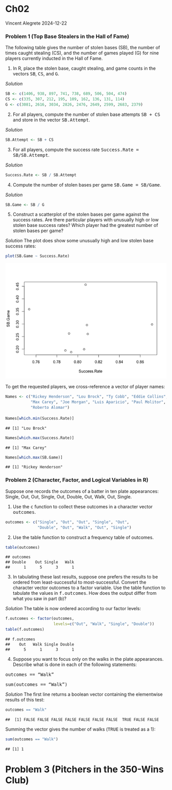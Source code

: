 Ch02
================
Vincent Alegrete
2024-12-22

### Problem 1 (Top Base Stealers in the Hall of Fame)

The following table gives the number of stolen bases (SB), the number of
times caught stealing (CS), and the number of games played (G) for nine
players currently inducted in the Hall of Fame.

1)  In R, place the stolen base, caught stealing, and game counts in the
    vectors <tt>SB</tt>, <tt>CS</tt>, and <tt>G</tt>.

<i>Solution</i>

``` r
SB <- c(1406, 938, 897, 741, 738, 689, 506, 504, 474)
CS <- c(335, 307, 212, 195, 109, 162, 136, 131, 114)
G <- c(3081, 2616, 3034, 2826, 2476, 2649, 2599, 2683, 2379)
```

2)  For all players, compute the number of stolen base attempts <tt>SB +
    CS</tt> and store in the vector <tt>SB.Attempt</tt>.

<i>Solution</i>

``` r
SB.Attempt <- SB + CS
```

3)  For all players, compute the success rate <tt>Success.Rate =
    SB/SB.Attempt</tt>.

<i>Solution</i>

``` r
Success.Rate <- SB / SB.Attempt
```

4)  Compute the number of stolen bases per game <tt>SB.Game =
    SB/Game</tt>.

<i>Solution</i>

``` r
SB.Game <- SB / G
```

5)  Construct a scatterplot of the stolen bases per game against the
    success rates. Are there particular players with unusually high or
    low stolen base success rates? Which player had the greatest number
    of stolen bases per game?

<i>Solution</i> The plot does show some unusually high and low stolen
base success rates:

``` r
plot(SB.Game ~ Success.Rate)
```

![](Ch02_files/figure-gfm/unnamed-chunk-5-1.png)<!-- -->

To get the requested players, we cross-reference a vector of player
names:

``` r
Names <- c("Rickey Henderson", "Lou Brock", "Ty Cobb", "Eddie Collins",
           "Max Carey", "Joe Morgan", "Luis Aparicio", "Paul Molitor",
           "Roberto Alomar")

Names[which.min(Success.Rate)]
```

    ## [1] "Lou Brock"

``` r
Names[which.max(Success.Rate)]
```

    ## [1] "Max Carey"

``` r
Names[which.max(SB.Game)]
```

    ## [1] "Rickey Henderson"

### Problem 2 (Character, Factor, and Logical Variables in R)

Suppose one records the outcomes of a batter in ten plate appearances:
Single, Out, Out, Single, Out, Double, Out, Walk, Out, Single.

1)  Use the <tt>c</tt> function to collect these outcomes in a character
    vector <tt>outcomes</tt>.

``` r
outcomes <- c("Single", "Out", "Out", "Single", "Out",
              "Double", "Out", "Walk", "Out", "Single")
```

2)  Use the table function to construct a frequency table of outcomes.

``` r
table(outcomes)
```

    ## outcomes
    ## Double    Out Single   Walk 
    ##      1      5      3      1

3)  In tabulating these last results, suppose one prefers the results to
    be ordered from least-successful to most-successful. Convert the
    character vector outcomes to a factor variable. Use the table
    function to tabulate the values in <tt>f.outcomes</tt>. How does the
    output differ from what you saw in part (b)?

<i>Solution</i> The table is now ordered according to our factor levels:

``` r
f.outcomes <- factor(outcomes,
                     levels=c("Out", "Walk", "Single", "Double"))
table(f.outcomes)
```

    ## f.outcomes
    ##    Out   Walk Single Double 
    ##      5      1      3      1

4)  Suppose you want to focus only on the walks in the plate
    appearances. Describe what is done in each of the following
    statements:

<tt>outcomes == “Walk”</tt>

<tt>sum(outcomes == “Walk”)</tt>

<i>Solution</i> The first line returns a boolean vector containing the
elementwise results of this test:

``` r
outcomes == "Walk"
```

    ##  [1] FALSE FALSE FALSE FALSE FALSE FALSE FALSE  TRUE FALSE FALSE

Summing the vector gives the number of walks (<tt>TRUE</tt> is treated
as a 1):

``` r
sum(outcomes == "Walk")
```

    ## [1] 1

# Problem 3 (Pitchers in the 350-Wins Club)
